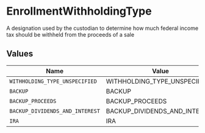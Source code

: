 # EnrollmentWithholdingType

A designation used by the custodian to determine how much federal income tax should be withheld from the proceeds of a sale


## Values

| Name                            | Value                           |
| ------------------------------- | ------------------------------- |
| `WITHHOLDING_TYPE_UNSPECIFIED`  | WITHHOLDING_TYPE_UNSPECIFIED    |
| `BACKUP`                        | BACKUP                          |
| `BACKUP_PROCEEDS`               | BACKUP_PROCEEDS                 |
| `BACKUP_DIVIDENDS_AND_INTEREST` | BACKUP_DIVIDENDS_AND_INTEREST   |
| `IRA`                           | IRA                             |
